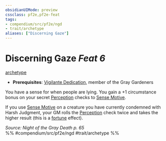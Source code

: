 ```yaml
---
obsidianUIMode: preview
cssclass: pf2e,pf2e-feat
tags:
- compendium/src/pf2e/ngd
- trait/archetype
aliases: ["Discerning Gaze"]
---
```

# Discerning Gaze  *Feat 6*  
[archetype](/rules/traits/archetype.md)  

- **Prerequisites**: [Vigilante Dedication](/compendium/feats/vigilante-dedication-apg.md), member of the Gray Gardeners

You have a sense for when people are lying. You gain a +1 circumstance bonus on your secret [Perception](/compendium/skills.md#Perception) checks to [Sense Motive](/rules/actions/sense-motive.md).

If you use [Sense Motive](/rules/actions/sense-motive.md) on a creature you have currently condemned with Harsh Judgment, your GM rolls the [Perception](/compendium/skills.md#Perception) check twice and takes the higher result (this is a [fortune](/rules/traits/fortune.md) effect).

*Source: Night of the Gray Death p. 65*  
%% #compendium/src/pf2e/ngd #trait/archetype %%